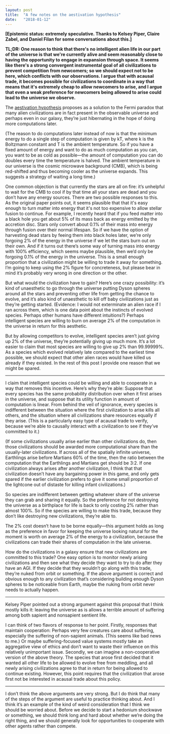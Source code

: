 ```yaml
---
layout: post
title:  "A few notes on the aestivation hypothesis"
date:   "2018-01-12"
---
```

**[Epistemic status: extremely speculative. Thanks to Kelsey Piper, Claire Zabel, and Daniel Filan for some conversations about this.]**

**TL;DR: One reason to think that there's no intelligent alien life in our part of the universe is that we're currently alive and seem reasonably close to having the opportunity to engage in expansion through space. It seems like there's a strong convergent instrumental goal of all civilizations to prevent competition from newcomers; so we should expect not to be here, which conflicts with our observations. I argue that with acausal trade, it becomes possible for civilizations to coordinate in a way that means that it's extremely cheap to allow newcomers to arise, and I argue that even a weak preference for newcomers being allowed to arise could lead to the universe we observe.**

The [aestivation hypothesis](https://arxiv.org/abs/1705.03394) proposes as a solution to the Fermi paradox that many alien civilizations are in fact present in the observable universe and perhaps even in our galaxy, they’re just hibernating in the hope of doing more computations later.

(The reason to do computations later instead of now is that the minimum energy to do a single step of computation is given by kT, where k is the Boltzmann constant and T is the ambient temperature. So if you have a fixed amount of energy and want to do as much computation as you can, you want to be as cold as possible—the amount of computation you can do doubles every time the temperature is halved. The ambient temperature in our universe is the cosmic microwave background (CMB), which is being red-shifted and thus becoming cooler as the universe expands. This suggests a strategy of waiting a long time.)

One common objection is that currently the stars are all on fire: it’s unhelpful to wait for the CMB to cool if by that time all your stars are dead and you don’t have any energy sources. There are two possible responses to this. As the original paper points out, it seems plausible that that it's easy enough to turn matter into energy that it's not too expensive to allow stellar fusion to continue. For example, I recently heard that if you feed matter into a black hole you get about 5% of its mass back as energy emitted by the accretion disc. Stars only convert about 0.1% of their mass into energy through fusion over their normal lifespan. So if we have the option of harvesting dead stars by feeing them into black holes later, we’re only forgoing 2% of the energy in the universe if we let the stars burn out on their own. And if it turns out there’s some way of turning mass into energy with 100% efficiency, which seems maybe plausible, then we’d only be forgoing 0.1% of the energy in the universe. This is a small enough proportion that a civilization might be willing to trade it away for something. I’m going to keep using the 2% figure for concreteness, but please bear in mind it’s probably very wrong in one direction or the other.

But what would the civilization have to gain? Here’s one crazy possibility: it’s kind of unaesthetic to go through the universe putting Dyson spheres around all the stars and preventing other life from getting the chance to evolve, and it’s also kind of unaesthetic to kill off baby civilizations just as they’re getting started. (Evidence: I would not exterminate an alien race if I ran across them, which is one data point about the instincts of evolved species. Perhaps other humans have different intuitions?) Perhaps intelligent species are willing to burn on average 2% of the computation in the universe in return for this aesthetic.

But by allowing competitors to evolve, intelligent species aren’t just giving up 2% of the universe, they’re potentially giving up much more. It’s a lot easier to claim that most species are willing to give up 2% than 99.99999%.  As a species which evolved relatively late compared to the earliest time possible, we should expect that other alien races would have killed us already if they existed. In the rest of this post I provide one reason that we might be spared.

---


I claim that intelligent species could be willing and able to cooperate in a way that removes this incentive. Here’s why they’re able: Suppose that every species has the same probability distribution over when it first arises in the universe, and suppose that its utility function in amount of computation is linear. From behind the veil of ignorance, every species is indifferent between the situation where the first civilization to arise kills all others, and the situation where all civilizations share resources equally if they arise. (This is a particularly easy type of acausal trade to verify, because we’re able to causally interact with a civilization to see if they’ve committed to it.)

(If some civilizations usually arise earlier than other civilizations do, then those civilizations should be awarded more computational share than the usually-later civilizations. If across all of the spatially infinite universe, Earthlings arise before Martians 60% of the time, then the ratio between the computation that the Earthlings and Martians get should be 3:2. If one civilization always arises after another civilization, I think that that civilization doesn’t have any bargaining power in this game, and only gets spared if the earlier civilization prefers to give it some small proportion of the lightcone out of distaste for killing infant civilizations.)

So species are indifferent between getting whatever share of the universe they can grab and sharing it equally. So the preference for not destroying the universe as a birthplace for life is back to only costing 2% rather than almost 100%. So if the species are willing to make this trade, because they don’t like destroying new civilizations, they’re able to.

The 2% cost doesn’t have to be borne equally—this argument holds as long as the preference in favor for keeping the universe looking natural for the moment is worth on average 2% of the energy to a civilization, because the civilizations can trade their shares of computation in the late universe.

How do the civilizations in a galaxy ensure that new civilizations are committed to this trade? One easy option is to monitor newly arising civilizations and then see what they decide they want to try to do after they have an AGI. If they decide that they wouldn’t go along with this trade, they’re nuked from orbit or something. If the above argument is correct and obvious enough to any civilization that’s considering building enough Dyson spheres to be noticeable from Earth, maybe the nuking from orbit never needs to actually happen.

---

Kelsey Piper pointed out a strong argument against this proposal that I think mostly kills it: leaving the universe as is allows a terrible amount of suffering among both sapient and nonsapient sentient life.

I can think of two flavors of response to her point. Firstly, responses that maintain cooperation: Perhaps very few creatures care about suffering, especially the suffering of non-sapient animals. (This seems like bad news to me.) Or maybe suffering-focused value systems mostly take an aggregative view of ethics and don’t want to waste their influence on this relatively unimportant issue. Secondly, we can imagine a non-cooperative version of the above theory. The species that arose first decided that it wanted all other life to be allowed to evolve free from meddling, and all newly arising civilizations agree to that in return for being allowed to continue existing. However, this point requires that the civilization that arose first not be interested in acausal trade about this policy.

---

I don’t think the above arguments are very strong. But I do think that many of the steps of the argument are useful to practice thinking about. And I think it’s an example of the kind of weird consideration that I think we should be worried about. Before we decide to start a hedonium shockwave or something, we should think long and hard about whether we’re doing the right thing, and we should generally look for opportunities to cooperate with other agents rather than compete.
